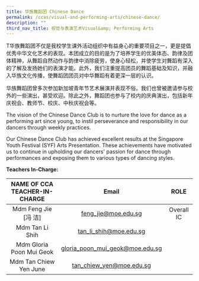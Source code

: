 ```yaml
---
title: 华族舞蹈团 Chinese Dance
permalink: /ccas/visual-and-performing-arts/chinese-dance/
description: ""
third_nav_title: 视觉与表演艺术Visual&amp; Performing Arts
---
```

T华族舞蹈团不仅是我校学生课外活动组织中有益身心的重要项目之一，更是提倡优秀中华文化艺术的表现。本团成立的目的是为了培养学生的优美体态、韵律及团体精神，从舞蹈自然动作与韵律中消除疲劳，使身心轻松，并使学生对舞蹈有深入的了解及发扬她们的表演才能。此外，我们注重提高团员的舞蹈基础及知识，并融入华族文化传播，使舞蹈团团员对中华舞蹈有着更深一层的认识。  
  
华族舞蹈团曾多次参加新加坡青年节艺术展演并表现不俗。我们也曾被邀请参与校外的一些演出，甚受欢迎。除此之外，舞蹈团也参与了校内的庆典演出，包括新年庆祝会、教师节、校庆、中秋庆祝会等。

The vision of the Chinese Dance Club is to nurture the love for dance as a performing art since young, to instil perseverance and responsibility in our dancers through weekly practices.

Our Chinese Dance Club has achieved excellent results at the Singapore Youth Festival (SYF) Arts Presentation. These achievements have motivated us to continue in upholding our dancers' passion for dance through performances and exposing them to various types of dancing styles.  

**Teachers In-Charge:**

| NAME OF CCA<br>TEACHER-IN-CHARGE |              Email              |    ROLE    |
|:--------------------------------:|:-------------------------------:|:----------:|
|       Mdm Feng Jie [冯 洁]       |       feng_jie@moe.edu.sg       | Overall IC |
|          Mdm Tan Li Shih         |      tan_li_shih@moe.edu.sg     |            |
|     Mdm Gloria Poon Mui Geok     | gloria_poon_mui_geok@moe.edu.sg |            |
|      Mdm Tan Chiew Yen June      |    tan_chiew_yen@moe.edu.sg     |            |

